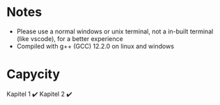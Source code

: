 # Notes
- Please use a normal windows or unix terminal, not a in-built terminal (like vscode), for a better experience
- Compiled with g++ (GCC) 12.2.0 on linux and windows

# Capycity

Kapitel 1 ✔️
Kapitel 2 ✔️
